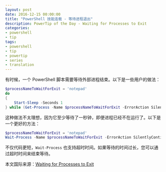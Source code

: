 ```yaml
---
layout: post
date: 2016-12-15 00:00:00
title: "PowerShell 技能连载 - 等待进程退出"
description: PowerTip of the Day - Waiting for Processes to Exit
categories:
- powershell
- tip
tags:
- powershell
- tip
- powertip
- series
- translation
---
```

有时候，一个 PowerShell 脚本需要等待外部进程结束。以下是一些用户的做法：

```powershell
$processNameToWaitForExit = 'notepad'
do
{
    Start-Sleep -Seconds 1
} while (Get-Process -Name $processNameToWaitForExit -ErrorAction SilentlyContinue)
```

这种做法不太理想，因为它至少等待了一秒钟，即便进程已经不在运行了。以下是一个更好的方法：

```powershell
$processNameToWaitForExit = 'notepad'
Wait-Process -Name $processNameToWaitForExit -ErrorAction SilentlyContinue
```

不仅代码更短，`Wait-Process` 也支持超时时间。如果等待的时间过长，您可以通过超时时间来结束等待。

<!--more-->
本文国际来源：[Waiting for Processes to Exit](http://community.idera.com/powershell/powertips/b/tips/posts/waiting-for-processes-to-exit)
